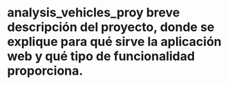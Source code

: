 # analysis_vehicles_proy  breve descripción del proyecto, donde se explique para qué sirve la aplicación web y qué tipo de funcionalidad proporciona.